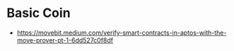 # Basic Coin

* <https://movebit.medium.com/verify-smart-contracts-in-aptos-with-the-move-prover-pt-1-6dd527c0f8df>
